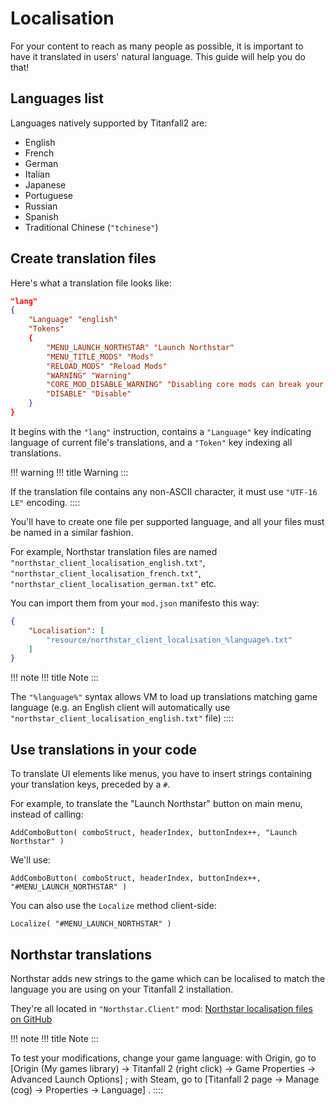 # Localisation

For your content to reach as many people as possible, it is important to
have it translated in users\' natural language. This guide will help you
do that!

## Languages list

Languages natively supported by Titanfall2 are:

-   English
-   French
-   German
-   Italian
-   Japanese
-   Portuguese
-   Russian
-   Spanish
-   Traditional Chinese (`"tchinese"`)

## Create translation files

Here\'s what a translation file looks like:

``` json
"lang"
{
    "Language" "english"
    "Tokens"
    {
        "MENU_LAUNCH_NORTHSTAR" "Launch Northstar"
        "MENU_TITLE_MODS" "Mods"
        "RELOAD_MODS" "Reload Mods"
        "WARNING" "Warning"
        "CORE_MOD_DISABLE_WARNING" "Disabling core mods can break your client!"
        "DISABLE" "Disable"
    }
}
```

It begins with the `"lang"` instruction, contains a `"Language"` key
indicating language of current file\'s translations, and a `"Token"` key
indexing all translations.

!!! warning
!!! title
Warning
:::

If the translation file contains any non-ASCII character, it must use
`"UTF-16 LE"` encoding.
::::

You\'ll have to create one file per supported language, and all your
files must be named in a similar fashion.

For example, Northstar translation files are named
`"northstar_client_localisation_english.txt"`,
`"northstar_client_localisation_french.txt"`,
`"northstar_client_localisation_german.txt"` etc.

You can import them from your `mod.json` manifesto this way:

``` json
{
    "Localisation": [
        "resource/northstar_client_localisation_%language%.txt"
    ]
}
```

!!! note
!!! title
Note
:::

The `"%language%"` syntax allows VM to load up translations matching
game language (e.g. an English client will automatically use
`"northstar_client_localisation_english.txt"` file)
::::

## Use translations in your code

To translate UI elements like menus, you have to insert strings
containing your translation keys, preceded by a `#`.

For example, to translate the \"Launch Northstar\" button on main menu,
instead of calling:

``` 
AddComboButton( comboStruct, headerIndex, buttonIndex++, "Launch Northstar" )
```

We\'ll use:

``` 
AddComboButton( comboStruct, headerIndex, buttonIndex++, "#MENU_LAUNCH_NORTHSTAR" )
```

You can also use the `Localize` method client-side:

``` 
Localize( "#MENU_LAUNCH_NORTHSTAR" )
```

## Northstar translations

Northstar adds new strings to the game which can be localised to match
the language you are using on your Titanfall 2 installation.

They\'re all located in `"Northstar.Client"` mod: [Northstar
localisation files on
GitHub](https://github.com/R2Northstar/NorthstarMods/blob/main/Northstar.Client/mod/resource)

!!! note
!!! title
Note
:::

To test your modifications, change your game language: with Origin, go
to [Origin (My games library) -\> Titanfall 2 (right click) -\> Game
Properties -\> Advanced Launch Options] ; with Steam, go to
[Titanfall 2 page -\> Manage (cog) -\> Properties -\>
Language] .
::::

